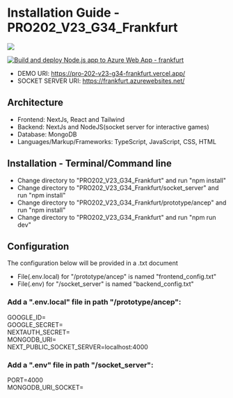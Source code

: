 # Installation Guide - PRO202_V23_G34_Frankfurt
<img src="https://therealsujitk-vercel-badge.vercel.app/?app=pro-202-v23-g34-frankfurt"/>

[![Build and deploy Node.js app to Azure Web App - frankfurt](https://github.com/sebastiannordby/PRO202_V23_G34_Frankfurt/actions/workflows/main_frankfurt.yml/badge.svg)](https://github.com/sebastiannordby/PRO202_V23_G34_Frankfurt/actions/workflows/main_frankfurt.yml)

- DEMO URI: https://pro-202-v23-g34-frankfurt.vercel.app/</br>
- SOCKET SERVER URI: https://frankfurt.azurewebsites.net/</br>

## Architecture
  - Frontend: NextJs, React and Tailwind</br>
  - Backend: NextJs and NodeJS(socket server for interactive games)</br>
  - Database: MongoDB</br>
  - Languages/Markup/Frameworks: TypeScript, JavaScript, CSS, HTML </br>

## Installation - Terminal/Command line
- Change directory to "PRO202_V23_G34_Frankfurt" and run "npm install" </br>
- Change directory to "PRO202_V23_G34_Frankfurt/socket_server" and run "npm install" </br>
- Change directory to "PRO202_V23_G34_Frankfurt/prototype/ancep" and run "npm install"</br>
- Change directory to "PRO202_V23_G34_Frankfurt" and run "npm run dev" </br>

## Configuration

The configuration below will be provided in a .txt document</br>
- File(.env.local) for "/prototype/ancep" is named "frontend_config.txt"</br>
- File(.env) for "/socket_server" is named "backend_config.txt"</br>

### Add a ".env.local" file in path "/prototype/ancep":

GOOGLE_ID=</br>
GOOGLE_SECRET=</br>
NEXTAUTH_SECRET=</br>
MONGODB_URI=</br>
NEXT_PUBLIC_SOCKET_SERVER=localhost:4000</br>

### Add a ".env" file in path "/socket_server":

PORT=4000</br>
MONGODB_URI_SOCKET=</br>

